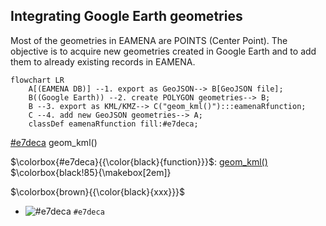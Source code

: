 ## Integrating Google Earth geometries

Most of the geometries in EAMENA are POINTS (Center Point). The objective is to acquire new geometries created in Google Earth and to add them to already existing records in EAMENA.

```mermaid
flowchart LR
    A[(EAMENA DB)] --1. export as GeoJSON--> B[GeoJSON file];
    B((Google Earth)) --2. create POLYGON geometries--> B;
    B --3. export as KML/KMZ--> C("geom_kml()"):::eamenaRfunction;
    C --4. add new GeoJSON geometries--> A;
    classDef eamenaRfunction fill:#e7deca;
```

[#e7deca](https://via.placeholder.com/150/e7deca/000000?Text=geom_kml.png) geom_kml()

$\colorbox{#e7deca}{{\color{black}{function}}}$: [geom_kml()](https://eamena-oxford.github.io/eamenaR/doc/geojson_kml)  
$\colorbox{black!85}{\makebox[2em]}

$\colorbox{brown}{{\color{black}{xxx}}}$


- ![#e7deca](https://via.placeholder.com/15/f03c15/e7deca.png) `#e7deca`  

